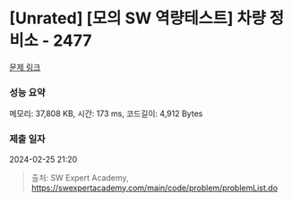 # [Unrated] [모의 SW 역량테스트] 차량 정비소 - 2477 

[문제 링크](https://swexpertacademy.com/main/code/problem/problemDetail.do?contestProbId=AV6c6bgaIuoDFAXy) 

### 성능 요약

메모리: 37,808 KB, 시간: 173 ms, 코드길이: 4,912 Bytes

### 제출 일자

2024-02-25 21:20



> 출처: SW Expert Academy, https://swexpertacademy.com/main/code/problem/problemList.do